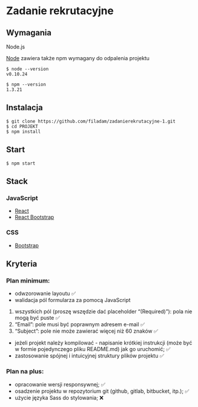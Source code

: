 # Zadanie rekrutacyjne

## Wymagania

Node.js

[Node](http://nodejs.org/) zawiera także npm wymagany do odpalenia projektu

    $ node --version
    v0.10.24

    $ npm --version
    1.3.21

## Instalacja

    $ git clone https://github.com/filadam/zadanierekrutacyjne-1.git
    $ cd PROJEKT
    $ npm install
    
## Start

    $ npm start
    
## Stack

### JavaScript

- [React](http://facebook.github.io/react) 
- [React Bootstrap](https://react-bootstrap.github.io/)

### CSS

- [Bootstrap](https://getbootstrap.com/)

## Kryteria

### Plan minimum:

- odwzorowanie layoutu :white_check_mark:
- walidacja pól formularza za pomocą JavaScript
1)  wszystkich pól (proszę wszędzie dać placeholder “(Required)”): pola nie mogą być puste :white_check_mark:
2) “Email”: pole musi być poprawnym adresem e-mail :white_check_mark:
3) “Subject”: pole nie może zawierać więcej niż 60 znaków :white_check_mark:
- jeżeli projekt należy kompilować - napisanie krótkiej instrukcji (może być w formie pojedynczego pliku README.md) jak go uruchomić; :white_check_mark:
- zastosowanie spójnej i intuicyjnej struktury plików projektu :white_check_mark:

### Plan na plus:

- opracowanie wersji responsywnej; :white_check_mark:
- osadzenie projektu w repozytorium git (github, gitlab, bitbucket, itp.); :white_check_mark:
- użycie języka Sass do stylowania; :x:
